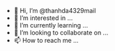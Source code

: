- 👋 Hi, I’m @thanhda4329mail
- 👀 I’m interested in ...
- 🌱 I’m currently learning ...
- 💞️ I’m looking to collaborate on ...
- 📫 How to reach me ...

<!---
thanhda4329mail/thanhda4329mail is a ✨ special ✨ repository because its `README.md` (this file) appears on your GitHub profile.
You can click the Preview link to take a look at your changes.
--->
